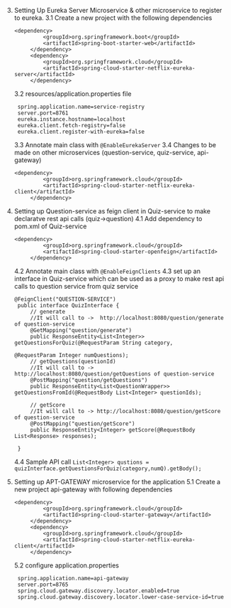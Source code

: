 






3. Setting Up Eureka Server Microservice & other microservice to register to eureka.
   3.1 Create a new project with the following dependencies
   ```
   <dependency>
			<groupId>org.springframework.boot</groupId>
			<artifactId>spring-boot-starter-web</artifactId>
		</dependency>
		<dependency>
			<groupId>org.springframework.cloud</groupId>
			<artifactId>spring-cloud-starter-netflix-eureka-server</artifactId>
		</dependency>
   ```
   3.2 resources/application.properties file
   ```
    spring.application.name=service-registry
    server.port=8761
    eureka.instance.hostname=localhost
    eureka.client.fetch-registry=false
    eureka.client.register-with-eureka=false
   ```
   3.3 Annotate main class with `@EnableEurekaServer`
   3.4 Changes to be made on other microservices (question-service, quiz-service, api-gateway)
   ```
   <dependency>
			<groupId>org.springframework.cloud</groupId>
			<artifactId>spring-cloud-starter-netflix-eureka-client</artifactId>
		</dependency>
   ```
4. Setting up Question-service as feign client in Quiz-service to make declaratve rest api calls (quiz->question)
   4.1 Add dependency to pom.xml of Quiz-service
   ```
   <dependency>
			<groupId>org.springframework.cloud</groupId>
			<artifactId>spring-cloud-starter-openfeign</artifactId>
		</dependency>
   ```
   4.2 Annotate main class with `@EnableFeignClients`
   4.3 set up an interface in Quiz-service which can be used as a proxy to make rest api calls to question service from quiz service
   ```
   @FeignClient("QUESTION-SERVICE")
    public interface QuizInterface {
        // generate
        //It will call to ->  http://localhost:8080/question/generate of question-service
        @GetMapping("question/generate")
        public ResponseEntity<List<Integer>> getQuestionsForQuiz(@RequestParam String category,
                                                                 @RequestParam Integer numQuestions);
        // getQuestions(questionId)
        //It will call to ->  http://localhost:8080/question/getQuestions of question-service
        @PostMapping("question/getQuestions")
        public ResponseEntity<List<QuestionWrapper>> getQuestionsFromId(@RequestBody List<Integer> questionIds);
    
        // getScore
        //It will call to -> http://localhost:8080/question/getScore of question-service
        @PostMapping("question/getScore")
        public ResponseEntity<Integer> getScore(@RequestBody List<Response> responses);
    
    }
   ```
   4.4 Sample API call `List<Integer> qustions = quizInterface.getQuestionsForQuiz(category,numQ).getBody();`

5. Setting up APT-GATEWAY microservice for the application
   5.1 Create a new project api-gateway with following dependencies
   ```
   <dependency>
			<groupId>org.springframework.cloud</groupId>
			<artifactId>spring-cloud-starter-gateway</artifactId>
		</dependency>
		<dependency>
			<groupId>org.springframework.cloud</groupId>
			<artifactId>spring-cloud-starter-netflix-eureka-client</artifactId>
		</dependency>
   ```
   5.2 configure application.properties
   ```
    spring.application.name=api-gateway
    server.port=8765
    spring.cloud.gateway.discovery.locator.enabled=true
    spring.cloud.gateway.discovery.locator.lower-case-service-id=true
   ```
   
